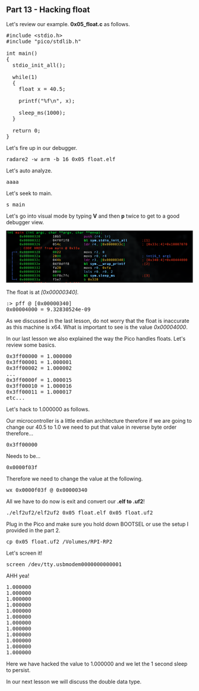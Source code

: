 ## Part 13 - Hacking float

Let's review our example.&nbsp;__0x05\_float.c__&nbsp;as follows.

<pre spellcheck="false">#include &lt;stdio.h&gt;
#include "pico/stdlib.h"

int main()&nbsp;
{
&nbsp; stdio_init_all();

&nbsp; while(1)&nbsp;
&nbsp; {
&nbsp; &nbsp; float x = 40.5;

&nbsp; &nbsp; printf("%f\n", x);&nbsp;

&nbsp; &nbsp; sleep_ms(1000);
&nbsp; }

&nbsp; return 0;
}
</pre>

Let's fire up in our debugger.

<pre spellcheck="false">radare2 -w arm -b 16 0x05_float.elf
</pre>

Let's auto analyze.

<pre spellcheck="false">aaaa
</pre>

Let's seek to main.

<pre spellcheck="false">s main
</pre>

Let's go into visual mode by typing&nbsp;__V__&nbsp;and then&nbsp;__p__&nbsp;twice to get to a good debugger view.

<div class="slate-resizable-image-embed slate-image-embed__resize-full-width"><img src="/imgs/1618389543453.jpg"/></div>

The float is at&nbsp;_\[0x00000340\]_.

<pre spellcheck="false">:&gt; pff @ [0x00000340]
0x00004000 = 9.32830524e-09
</pre>

As we discussed in the last lesson, do not worry that the float is inaccurate as this machine is x64. What is important to see is the value&nbsp;_0x00004000_.

In our last lesson we also explained the way the Pico handles floats. Let's review some basics.

<pre spellcheck="false">0x3ff00000 = 1.000000
0x3ff00001 = 1.000001
0x3ff00002 = 1.000002
...
0x3ff0000f = 1.000015
0x3ff00010 = 1.000016
0x3ff00011 = 1.000017
etc...
</pre>

Let's hack to 1.000000 as follows.

Our microcontroller is a little endian architecture therefore if we are going to change our 40.5 to 1.0 we need to put that value in reverse byte order therefore...

<pre spellcheck="false">0x3ff00000
</pre>

Needs to be...

<pre spellcheck="false">0x0000f03f
</pre>

Therefore we need to change the value at the following.

<pre spellcheck="false">wx 0x0000f03f @ 0x00000340
</pre>

All we have to do now is exit and convert our&nbsp;__.elf&nbsp;__to&nbsp;__.uf2__!

<pre spellcheck="false">./elf2uf2/elf2uf2 0x05_float.elf 0x05_float.uf2
</pre>

Plug in the Pico and make sure you hold down BOOTSEL or use the setup I provided in the part 2.

<pre spellcheck="false">cp 0x05_float.uf2 /Volumes/RPI-RP2
</pre>

Let's screen it!

<pre spellcheck="false">screen /dev/tty.usbmodem0000000000001
</pre>

AHH yea!

<pre spellcheck="false">1.000000
1.000000
1.000000
1.000000
1.000000
1.000000
1.000000
1.000000
1.000000
1.000000
1.000000
1.000000
</pre>

Here we have hacked the value to 1.000000 and we let the 1 second sleep to persist.

In our next lesson we will discuss the double data type.